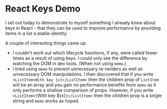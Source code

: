 # React Keys Demo

I set out today to demonstrate to myself something I already knew about keys in React - that they can be used to improve performance by providing items in a list a stable identity.

A couple of interesting things came up:
- I couldn't work out which lifecycle functions, if any, were called fewer times as a result of using keys. I could only see the difference by watching the DOM in dev tools. (When not using `memo`.)
- I tried using `memo` to prevent unnecessary re-renders as well as unnecessary DOM manipulations. I then discovered that if you write `<ListItem>With key {x}</ListItem>` then the children prop of `ListItem` will be an array and you gain no performance benefits from `memo` as it only performs a shallow comparison of props. However, if you write `<ListItem>{`With key ${x}`}</ListItem>` then the children prop is a single string and `memo` works as hoped.
